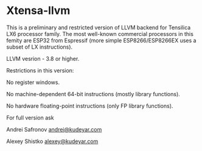# Xtensa-llvm

This is a preliminary and restricted version of LLVM backend for Tensilica LX6
processor family. The most well-known commercial processors in this femity are
ESP32 from Espressif (more simple ESP8266/ESP8266EX uses a subset of LX 
instructions).

LLVM vesrion - 3.8 or higher.

Restrictions in this version:

No register windows.

No machine-dependent 64-bit instructions (mostly library functions).

No hardware floating-point instructions (only FP library functions).

For full version ask

Andrei Safronov   andrei@kudeyar.com

Alexey Shistko    alexey@kudeyar.com
